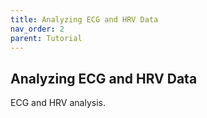 ```yaml
---
title: Analyzing ECG and HRV Data
nav_order: 2
parent: Tutorial
---
```


## Analyzing ECG and HRV Data ##
ECG and HRV analysis.